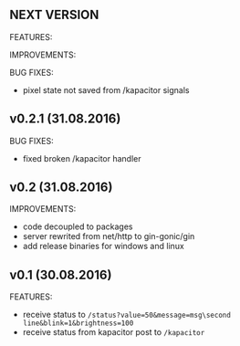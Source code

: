 ## NEXT VERSION

FEATURES:

IMPROVEMENTS:

BUG FIXES:
  * pixel state not saved from /kapacitor signals

## v0.2.1 (31.08.2016)

BUG FIXES:
  * fixed broken /kapacitor handler

## v0.2 (31.08.2016)

IMPROVEMENTS:
  * code decoupled to packages
  * server rewrited from net/http to gin-gonic/gin
  * add release binaries for windows and linux

## v0.1 (30.08.2016)

FEATURES:
  * receive status to `/status?value=50&message=msg\second line&blink=1&brightness=100`
  * receive status from kapacitor post to `/kapacitor`
